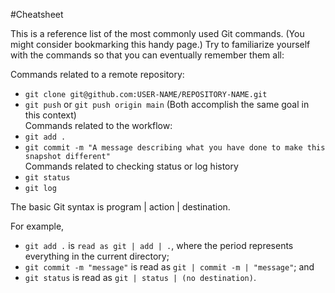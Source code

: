 #Cheatsheet

This is a reference list of the most commonly used Git commands. (You might consider bookmarking this handy page.) Try to familiarize yourself with the commands so that you can eventually remember them all:  

Commands related to a remote repository:  
* `git clone git@github.com:USER-NAME/REPOSITORY-NAME.git`  
* `git push` or `git push origin main` (Both accomplish the same goal in this context)  
Commands related to the workflow:  
* `git add .`  
* `git commit -m "A message describing what you have done to make this snapshot different"`  
Commands related to checking status or log history  
* `git status`  
* `git log`  

The basic Git syntax is program | action | destination.  

For example,  

* `git add .` is `read as git | add | .`, where the period represents everything in the current directory;  
* `git commit -m "message"` is read as `git | commit -m | "message"`; and  
* `git status` is read as `git | status | (no destination)`.  
